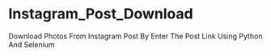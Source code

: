 # Instagram_Post_Download
Download Photos From Instagram Post By Enter The Post Link  Using Python And Selenium
